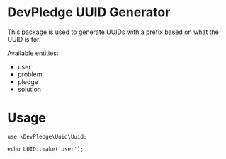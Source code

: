 # DevPledge UUID Generator

This package is used to generate UUIDs with a prefix based on what the UUID is for.

Available entities:
* user
* problem
* pledge
* solution

# Usage
```
use \DevPledge\Uuid\Uuid;

echo UUID::make('user');
```